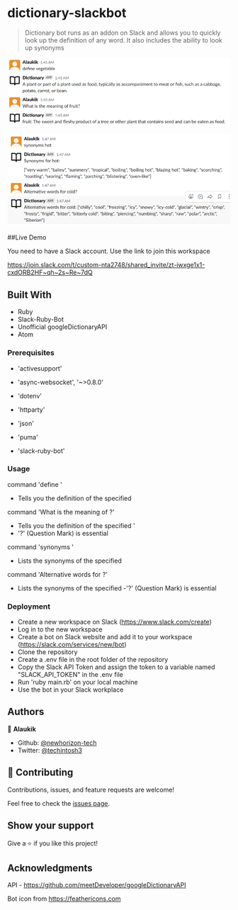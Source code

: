 # dictionary-slackbot

> Dictionary bot runs as an addon on Slack and allows you to quickly look up the definition of any word. It also includes the ability to look up synonyms

![screenshot](./img/define.png)

![screenshot](./img/synonyms.png)



##Live Demo

You need to have a Slack account. Use the link to join this workspace

https://join.slack.com/t/custom-nta2748/shared_invite/zt-iwxge1x1-cxdORB2HF~qh~2s~Re~7dQ


## Built With

- Ruby
- Slack-Ruby-Bot
- Unofficial googleDictionaryAPI
- Atom

### Prerequisites

- 'activesupport'

- 'async-websocket', '~>0.8.0'

- 'dotenv'

- 'httparty'

- 'json'

- 'puma'

- 'slack-ruby-bot'

### Usage

command 'define <word>'

- Tells you the definition of the specified <word>


command 'What is the meaning of <word>?'

- Tells you the definition of the specified <word>'
- '?' (Question Mark) is essential


command 'synonyms <word>'
- Lists the synonyms of the specified <word>

command 'Alternative words for <word>?'
- Lists the synonyms of the specified <word>
-'?' (Question Mark) is essential


### Deployment

- Create a new workspace on Slack  (https://www.slack.com/create)
- Log in to the new workspace
- Create a bot on Slack website and add it to your workspace (https://slack.com/services/new/bot)
- Clone the repository
- Create a .env file in the root folder of the repository
- Copy the Slack API Token and assign the token to a variable named "SLACK_API_TOKEN" in the .env file
- Run 'ruby main.rb' on your local machine
- Use the bot in your Slack workplace

## Authors

👤 **Alaukik**

- Github: [@newhorizon-tech](https://github.com/newhorizon-tech)
- Twitter: [@techintosh3](https://twitter.com/techintosh3)

## 🤝 Contributing

Contributions, issues, and feature requests are welcome!

Feel free to check the [issues page](issues/).

## Show your support

Give a ⭐️ if you like this project!

## Acknowledgments

API - https://github.com/meetDeveloper/googleDictionaryAPI

Bot icon from https://feathericons.com
